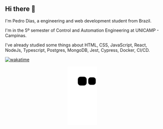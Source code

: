 ## Hi there 🤙

I'm Pedro Dias, a engineering and web development student from Brazil.

I'm in the 5º semester of Control and Automation Engineering at UNICAMP - Campinas.

I've already studied some things about HTML, CSS, JavaScript, React, NodeJs, Typescript, Postgres, MongoDB, Jest, Cypress, Docker, CI/CD.

[![wakatime](https://wakatime.com/badge/user/73c2a053-2608-408f-babd-59f9c0107af1.svg)](https://wakatime.com/@73c2a053-2608-408f-babd-59f9c0107af1)


<div align="center">
   <img src="https://github.com/phbodias/phbodias/blob/output/github-contribution-grid-snake.svg">
</div>
  

